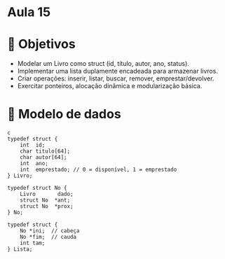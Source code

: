 # Aula 15

# 🎯 Objetivos
- Modelar um Livro como struct (id, título, autor, ano, status).
- Implementar uma lista duplamente encadeada para armazenar livros.
- Criar operações: inserir, listar, buscar, remover, emprestar/devolver.
- Exercitar ponteiros, alocação dinâmica e modularização básica.

# 🧱 Modelo de dados

```
c
typedef struct {
    int  id;
    char titulo[64];
    char autor[64];
    int  ano;
    int  emprestado; // 0 = disponível, 1 = emprestado
} Livro;

typedef struct No {
    Livro       dado;
    struct No  *ant;
    struct No  *prox;
} No;

typedef struct {
    No *ini;  // cabeça
    No *fim;  // cauda
    int tam;
} Lista;
```
